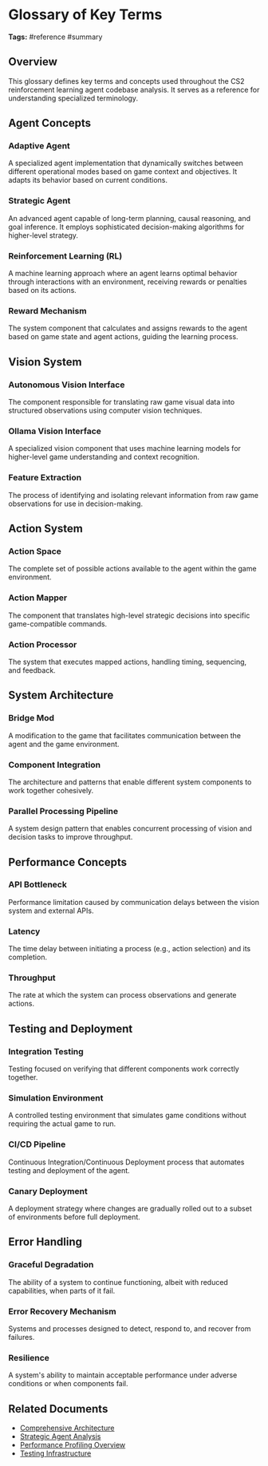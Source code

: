 # Glossary of Key Terms

**Tags:** #reference #summary

## Overview
This glossary defines key terms and concepts used throughout the CS2 reinforcement learning agent codebase analysis. It serves as a reference for understanding specialized terminology.

## Agent Concepts

### Adaptive Agent
A specialized agent implementation that dynamically switches between different operational modes based on game context and objectives. It adapts its behavior based on current conditions.

### Strategic Agent
An advanced agent capable of long-term planning, causal reasoning, and goal inference. It employs sophisticated decision-making algorithms for higher-level strategy.

### Reinforcement Learning (RL)
A machine learning approach where an agent learns optimal behavior through interactions with an environment, receiving rewards or penalties based on its actions.

### Reward Mechanism
The system component that calculates and assigns rewards to the agent based on game state and agent actions, guiding the learning process.

## Vision System

### Autonomous Vision Interface
The component responsible for translating raw game visual data into structured observations using computer vision techniques.

### Ollama Vision Interface
A specialized vision component that uses machine learning models for higher-level game understanding and context recognition.

### Feature Extraction
The process of identifying and isolating relevant information from raw game observations for use in decision-making.

## Action System

### Action Space
The complete set of possible actions available to the agent within the game environment.

### Action Mapper
The component that translates high-level strategic decisions into specific game-compatible commands.

### Action Processor
The system that executes mapped actions, handling timing, sequencing, and feedback.

## System Architecture

### Bridge Mod
A modification to the game that facilitates communication between the agent and the game environment.

### Component Integration
The architecture and patterns that enable different system components to work together cohesively.

### Parallel Processing Pipeline
A system design pattern that enables concurrent processing of vision and decision tasks to improve throughput.

## Performance Concepts

### API Bottleneck
Performance limitation caused by communication delays between the vision system and external APIs.

### Latency
The time delay between initiating a process (e.g., action selection) and its completion.

### Throughput
The rate at which the system can process observations and generate actions.

## Testing and Deployment

### Integration Testing
Testing focused on verifying that different components work correctly together.

### Simulation Environment
A controlled testing environment that simulates game conditions without requiring the actual game to run.

### CI/CD Pipeline
Continuous Integration/Continuous Deployment process that automates testing and deployment of the agent.

### Canary Deployment
A deployment strategy where changes are gradually rolled out to a subset of environments before full deployment.

## Error Handling

### Graceful Degradation
The ability of a system to continue functioning, albeit with reduced capabilities, when parts of it fail.

### Error Recovery Mechanism
Systems and processes designed to detect, respond to, and recover from failures.

### Resilience
A system's ability to maintain acceptable performance under adverse conditions or when components fail.

## Related Documents
- [Comprehensive Architecture](architecture/comprehensive_architecture.md)
- [Strategic Agent Analysis](components/strategic_agent.md)
- [Performance Profiling Overview](performance/performance_profiling.md)
- [Testing Infrastructure](testing/testing_infrastructure.md) 